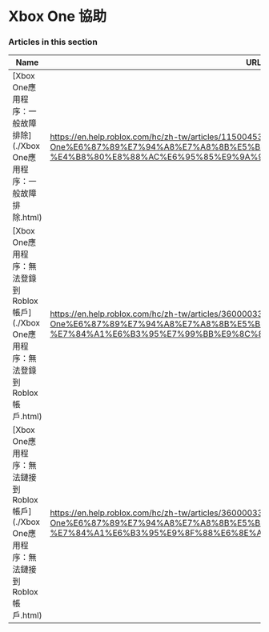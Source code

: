 # Xbox One 協助  
### Articles in this section
Name|URL
-|-
[Xbox One應用程序：一般故障排除](./Xbox One應用程序：一般故障排除.html) |https://en.help.roblox.com/hc/zh-tw/articles/115004532866-Xbox-One%E6%87%89%E7%94%A8%E7%A8%8B%E5%BA%8F-%E4%B8%80%E8%88%AC%E6%95%85%E9%9A%9C%E6%8E%92%E9%99%A4
[Xbox One應用程序：無法登錄到Roblox帳戶](./Xbox One應用程序：無法登錄到Roblox帳戶.html) |https://en.help.roblox.com/hc/zh-tw/articles/360000334523-Xbox-One%E6%87%89%E7%94%A8%E7%A8%8B%E5%BA%8F-%E7%84%A1%E6%B3%95%E7%99%BB%E9%8C%84%E5%88%B0Roblox%E5%B8%B3%E6%88%B6
[Xbox One應用程序：無法鏈接到Roblox帳戶](./Xbox One應用程序：無法鏈接到Roblox帳戶.html) |https://en.help.roblox.com/hc/zh-tw/articles/360000334603-Xbox-One%E6%87%89%E7%94%A8%E7%A8%8B%E5%BA%8F-%E7%84%A1%E6%B3%95%E9%8F%88%E6%8E%A5%E5%88%B0Roblox%E5%B8%B3%E6%88%B6
